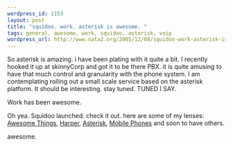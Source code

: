 ```yaml
--- 
wordpress_id: 1153
layout: post
title: "squidoo. work. asterisk is awesome. "
tags: general, awesome, work, squidoo, asterisk, voip
wordpress_url: http://www.nata2.org/2005/12/08/squidoo-work-asterisk-is-awesome/
---
```

So asterisk is amazing. i have been plating with it quite a bit. I recently hooked it up at skinnyCorp and got it to be there PBX. it is quite amusing to have that much control and granularity with the phone system. I am contemplating rolling out a small scale service based on the asterisk platform. It should be interesting. stay tuned. TUNED I SAY.

Work has been awesome. 

Oh yea. Squidoo launched. check it out. here are some of my lenses: <a href="http://www.squidoo.com/awesome/">Awesome Things</a>, 
<a href="http://www.squidoo.com/harper/">Harper</a>, 
<a href="http://www.squidoo.com/asterisk/">Asterisk</a>, 
<a href="http://www.squidoo.com/mobilephone/">Mobile Phones</a> and soon to have others.

awesome. 
